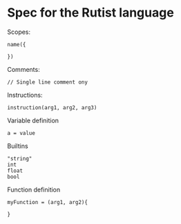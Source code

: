 # Spec for the Rutist language

Scopes:
```
name({

})
```

Comments:
```
// Single line comment ony
```

Instructions:
```
instruction(arg1, arg2, arg3)
```

Variable definition
```
a = value
```

Builtins
```
"string"
int
float
bool
```

Function definition
```
myFunction = (arg1, arg2){

}
```